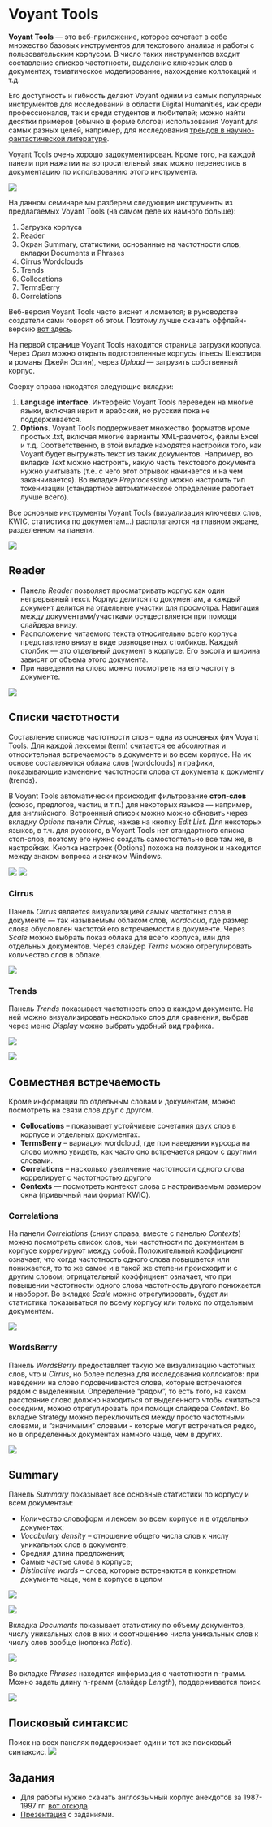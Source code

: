 # Voyant Tools

**Voyant Tools** — это веб-приложение, которое сочетает в себе множество базовых инструментов для текстового анализа и работы с пользовательским корпусом. В число таких инструментов входит составление списков частотности, выделение ключевых слов в документах, тематическое моделирование, нахождение коллокаций и т.д.

Его доступность и гибкость делают Voyant одним из самых популярных инструментов для исследований в области Digital Humanities, как среди профессионалов, так и среди студентов и любителей; можно найти десятки примеров (обычно в форме блогов) использования Voyant для самых разных целей, например, для исследования [трендов в научно-фантастической литературе](https://postapocalypticcities.wordpress.com/2013/05/02/voyanttools/).

Voyant Tools очень хорошо [задокументирован](https://voyant-tools.org/docs/#!/guide). Кроме того, на каждой панели при нажатии на вопросительный знак можно перенестись в документацию по использованию этого инструмента. 

![](/assets/image8.png)

На данном семинаре мы разберем следующие инструменты из предлагаемых Voyant Tools (на самом деле их намного больше):

1. Загрузка корпуса
2. Reader
3. Экран Summary, статистики, основанные на частотности слов, вкладки Documents и Phrases
4. Cirrus Wordclouds
5. Trends
6. Collocations
7. TermsBerry
8. Correlations


Веб-версия Voyant Tools часто виснет и ломается; в руководстве создатели сами говорят об этом. Поэтому лучше скачать оффлайн-версию [вот здесь](https://github.com/sgsinclair/VoyantServer/releases/tag/2.4.0-M7).

На первой странице Voyant Tools находится страница загрузки корпуса. Через *Open* можно открыть подготовленные корпусы (пьесы Шекспира и романы Джейн Остин), через *Upload* — загрузить собственный корпус.

Сверху справа находятся следующие вкладки:
1. **Language interface.** Интерфейс Voyant Tools переведен на многие языки, включая иврит и арабский, но русский пока не поддерживается.
2. **Options.** Voyant Tools поддерживает множество форматов кроме простых .txt, включая многие варианты XML-разметок, файлы Excel и т.д. Соответственно, в этой вкладке находятся настройки того, как Voyant будет выгружать текст из таких документов. Например, во вкладке *Text* можно настроить, какую часть текстового документа нужно учитывать (т.е. с чего этот отрывок начинается и на чем заканчивается). Во вкладке *Preprocessing* можно настроить тип токенизации (стандартное автоматическое определение работает лучше всего).

Все основные инструменты Voyant Tools (визуализация ключевых слов, KWIC, статистика по документам...) располагаются на главном экране, разделенном на панели.

![](/assets/image7.png)

## Reader 

* Панель *Reader* позволяет просматривать корпус как один непрерывный текст. Корпус делится по документам, а каждый документ делится на отдельные участки для просмотра. Навигация между документами/участками осуществляется при помощи слайдера внизу.
* Расположение читаемого текста относительно всего корпуса представлено внизу в виде разноцветных столбиков. Каждый столбик — это отдельный документ в корпусе. Его высота и ширина зависят от объема этого документа. 
* При наведении на слово можно посмотреть на его частоту в документе. 

![](/assets/image1.png)

## Списки частотности

Составление списков частотности слов – одна из основных фич Voyant Tools. Для каждой лексемы (term) считается ее абсолютная и относительная встречаемость в документе и во всем корпусе. На их основе составляются облака слов (wordclouds) и графики, показывающие изменение частотности слова от документа к документу (trends).

В Voyant Tools автоматически происходит фильтрование **стоп-слов** (союзо, предлогов, частиц и т.п.) для некоторых языков — например, для английского. Встроенный список можно можно обновить через вкладку *Options* панели *Cirrus*, нажав на кнопку *Edit List*. Для некоторых языков, в т.ч. для русского, в Voyant Tools нет стандартного списка стоп-слов, поэтому его нужно создать самостоятельно все там же, в настройках. Кнопка настроек (Options) похожа на ползунок и находится между знаком вопроса и значком Windows.

![](/assets/image9.png)
![](/assets/image2.png)

### Cirrus

Панель *Cirrus* является визуализацией самых частотных слов в документе — так называемым облаком слов, *wordcloud*, где размер слова обусловлен частотой его встречаемости в документе. Через *Scale* можно выбрать показ облака для всего корпуса, или для отдельных документов. Через слайдер *Terms* можно отрегулировать количество слов в облаке.

![](/assets/image4.png)

### Trends

Панель *Trends* показывает частотность слов в каждом документе. На ней можно визуализировать несколько слов для сравнения, выбрав через меню *Display* можно выбрать удобный вид графика.

![](/assets/image3.png)

![](/assets/image14.png)

## Совместная встречаемость

Кроме информации по отдельным словам и документам, можно посмотреть на связи слов друг с другом.

* **Collocations** – показывает устойчивые сочетания двух слов в корпусе и отдельных документах.
* **TermsBerry** – вариация wordcloud, где при наведении курсора на слово можно увидеть, как часто оно встречается рядом с другими словами.
* **Correlations** – насколько увеличение частотности одного слова коррелирует с частотностью другого
* **Contexts** — посмотреть контекст слова с настраиваемым размером окна (привычный нам формат KWIC).

### Correlations
На панели *Correlations* (снизу справа, вместе с панелью *Contexts*) можно посмотреть список слов, чьи частотности по документам в корпусе коррелируют между собой. Положительный коэффициент означает, что когда частотность одного слова повышается или понижается, то то же самое и в такой же степени происходит и с другим словом; отрицательный коэффициент означает, что при повышении частотности одного слова частотность другого понижается и наоборот. Во вкладке *Scale* можно отрегулировать, будет ли статистика показываться по всему корпусу или только по отдельным документам.

![](/assets/image12.png)

### WordsBerry
Панель *WordsBerry* предоставляет такую же визуализацию частотных слов, что и *Cirrus*, но более полезна для исследования коллокатов: при наведении на слово подсвечиваются слова, которые встречаются рядом с выделенным. Определение “рядом”, то есть того, на каком расстояние слово должно находиться от выделенного чтобы считаться соседним, можно отрегулировать при помощи слайдера *Context*. Во вкладке Strategy можно переключиться между просто частотными словами, и “значимыми” словами - которые могут встречаться редко, но в определенных документах намного чаще, чем в других.

![](/assets/image6.png)

## Summary

Панель *Summary* показывает все основные статистики по корпусу и всем документам:
* Количество словоформ и лексем во всем корпусе и в отдельных документах;
* *Vocabulary density* – отношение общего числа слов к числу уникальных слов в документе;
* Средняя длина предложения;
* Самые частые слова в корпусе;
* *Distinctive words* – слова, которые встречаются в конкретном документе чаще, чем в корпусе в целом

![](/assets/image15.png)

![](/assets/image5.png)
 
Вкладка *Documents* показывает статистику по объему документов, числу уникальных слов в них и соотношению числа уникальных слов к числу слов вообще (колонка *Ratio*).

![](/assets/image13.png)

Во вкладке *Phrases* находится информация о частотности n-грамм. Можно задать длину n-грамм (слайдер *Length*), поддерживается поиск.

![](/assets/image10.png)

## Поисковый синтаксис

Поиск на всех панелях поддерживает один и тот же поисковый синтаксис.
![](/assets/image11.png)


## Задания

* Для работы нужно скачать англоязычный корпус анекдотов за 1987-1997 гг. [вот отсюда](https://drive.google.com/open?id=1pPwRzuy18DXW7KO1mKqMI2zy-SwO5FYp).
* [Презентация](https://drive.google.com/open?id=1iSr9EundGyJRoK6bL0L8WS07dpKhEVlt) с заданиями.
